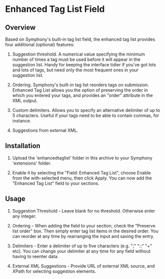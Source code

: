 # Enhanced Tag List Field
	
## Overview

Based on Symphony's built-in tag list field, the enhanced tag list provides four additional (optional) features:

1. Suggestion threshold. A numerical value specifying the minimum number of times a tag must be used before it will appear in the suggestion list. Handy for keeping the interface tidier if you've got lots and lots of tags, but need only the most frequent ones in your suggestion list.

2. Ordering. Symphony's built-in tag list reorders tags on submission. Enhanced Tag List allows you the option of preserving the order in which you entered your tags, and provides an "order" attribute in the XML output.
  
3. Custom delimiters. Allows you to specify an alternative delimiter of up to 5 characters. Useful if your tags need to be able to contain commas, for instance.
  
4. Suggestions from external XML. 

## Installation

1. Upload the 'enhancedtaglist' folder in this archive to your Symphony 'extensions' folder.

2. Enable it by selecting the "Field: Enhanced Tag List", choose Enable from the with-selected menu, then click Apply. You can now add the "Enhanced Tag List" field to your sections.

## Usage

1. Suggestion Threshold - Leave blank for no threshold. Otherwise enter any integer.

2. Ordering - When adding the field to your section, check the "Preserve list order" box. Then simply enter tag list items in the desired order. You can reorder at any time by rearranging the input and saving the entry.

3. Delimiters - Enter a delimiter of up to five characters (e.g. ";" "::" "+" etc). You can change your delimiter at any time for any field without having to reenter data.

4. External XML Suggestions - Provide URL of external XML source, and XPath for selecting suggestion elements.